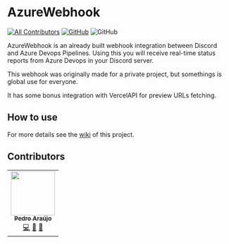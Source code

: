 # AzureWebhook

[![All Contributors](https://img.shields.io/badge/all_contributors-1-orange.svg?style=flat-square)](#contributors-)
[![GitHub](https://img.shields.io/github/license/Ph-FMM/AzureWebhook)](LICENSE)
![GitHub](https://img.shields.io/github/workflow/status/Ph-FMM/AzureWebhook/Unit%20Tests)

AzureWebhook is an already built webhook integration between Discord and Azure Devops Pipelines. Using this you will receive real-time status reports from Azure Devops in your Discord server.

This webhook was originally made for a private project, but somethings is global use for everyone.

It has some bonus integration with VercelAPI for preview URLs fetching.

## How to use

For more details see the [wiki](https://github.com/Ph-FMM/AzureWebhook/wiki) of this project.

## Contributors

<!-- ALL-CONTRIBUTORS-LIST:START - Do not remove or modify this section -->
<!-- prettier-ignore-start -->
<!-- markdownlint-disable -->
<table>
  <tr>
    <td align="center"><a href="https://www.linkedin.com/in/pedroharaujo1952/"><img src="https://avatars.githubusercontent.com/u/38022427?v=4?s=100" width="100px;" alt=""/><br /><sub><b>Pedro Araújo</b></sub></a><br /><a href="https://github.com/Ph-FMM/AzureWebhook/commits?author=Ph-FMM" title="Code">💻</a> <a href="#projectManagement-Ph-FMM" title="Project Management">📆</a> <a href="https://github.com/Ph-FMM/AzureWebhook/commits?author=Ph-FMM" title="Documentation">📖</a></td>
  </tr>
</table>

<!-- markdownlint-restore -->
<!-- prettier-ignore-end -->

<!-- ALL-CONTRIBUTORS-LIST:END -->

